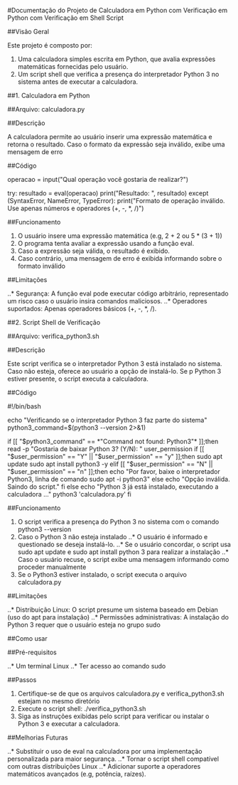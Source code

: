 #Documentação do Projeto de Calculadora em Python com Verificação em Python com Verificação em Shell Script

##Visão Geral

Este projeto é composto por:

1. Uma calculadora simples escrita em Python, que avalia expressões matemáticas fornecidas pelo usuário.
2. Um script shell que verifica a presença do interpretador Python 3 no sistema antes de executar a calculadora.



##1. Calculadora em Python

##Arquivo: calculadora.py

##Descrição

A calculadora permite ao usuário inserir uma expressão matemática e retorna o resultado. Caso o formato da expressão seja
inválido, exibe uma mensagem de erro

##Código

operacao = input("Qual operação você gostaria de realizar?")

try:
    resultado = eval(operacao)
    print("Resultado: ", resultado)
except (SyntaxError, NameError, TypeError):
    print("Formato de operação inválido. Use apenas números e operadores (+, -, *, /)")

##Funcionamento

1. O usuário insere uma expressão matemática (e.g, 2 + 2 ou 5 * (3 + 1))
2. O programa tenta avaliar a expressão usando a função eval.
3. Caso a expressão seja válida, o resultado é exibido.
4. Caso contrário, uma mensagem de erro é exibida informando sobre o formato inválido

##Limitações

..* Segurança: A função eval pode executar código arbitrário, representado um risco caso o usuário insira comandos maliciosos.
..* Operadores suportados: Apenas operadores básicos (+, -, *, /).

##2. Script Shell de Verificação

##Arquivo: verifica_python3.sh

##Descrição

Este script verifica se o interpretador Python 3 está instalado no sistema. Caso não esteja, oferece ao usuário a opção de 
instalá-lo. Se p Python 3 estiver presente, o script executa a calculadora.

##Código

#!/bin/bash

echo "Verificando se o interpretador Python 3 faz parte do sistema"
python3_command=$(python3 --version 2>&1)

if [[  "$python3_command" == *"Command not found: Python3"*  ]];then
    read -p "Gostaria de baixar Python 3? (Y/N): " user_permission
    if [[  "$user_permission"   == "Y" || "$user_permission" == "y" ]];then
        sudo apt update
        sudo apt install python3 -y
    elif [[  "$user_permission" == "N" || "$user_permission" == "n" ]];then
        echo "Por favor, baixe o interpretador Python3, linha de comando sudo apt -i python3"
    else
        echo "Opção inválida. Saindo do script."
    fi
else
    echo "Python 3 já está instalado, executando a calculadora ..."
    python3 'calculadora.py'
fi

##Funcionamento

1. O script verifica a presença do Python 3 no sistema com o comando python3 --version
2. Caso o Python 3 não esteja instalado
   ..* O usuário é informado e questionado se deseja instalá-lo.
   ..* Se o usuário concordar, o script usa sudo apt update e sudo apt install python 3 para realizar a instalação
   ..* Caso o usuário recuse, o script exibe uma mensagem informando como proceder manualmente
3. Se o Python3 estiver instalado, o script executa o arquivo calculadora.py

##Limitações

..* Distribuição Linux: O script presume um sistema baseado em Debian (uso do apt para instalação)
..* Permissões administrativas: A instalação do Python 3 requer que o usuário esteja no grupo sudo

##Como usar

##Pré-requisitos

..* Um terminal Linux
..* Ter acesso ao comando sudo

##Passos

1. Certifique-se de que os arquivos calculadora.py e verifica_python3.sh estejam no mesmo diretório
2. Execute o script shell: ./verifica_python3.sh
3. Siga as instruções exibidas pelo script para verificar ou instalar o Python 3 e executar a calculadora.

##Melhorias Futuras

..* Substituir o uso de eval na calculadora por uma implementação personalizada para maior segurança.
..* Tornar o script shell compatível com outras distribuições Linux
..* Adicionar suporte a operadores matemáticos avançados (e.g, potência, raízes).
